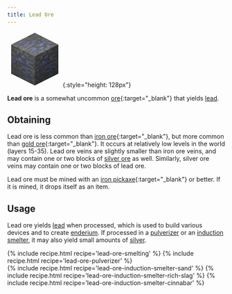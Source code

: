 ```yaml
---
title: Lead Ore
---
```


![Lead Ore](/assets/images/thermal-foundation/ore-lead.png){:style="height: 128px"}


**Lead ore** is a somewhat uncommon
[ore](https://minecraft.gamepedia.com/Ore){:target="_blank"} that yields
[lead](/docs/thermal-foundation/metals-and-alloys/lead/).


Obtaining
---------
Lead ore is less common than [iron
ore](https://minecraft.gamepedia.com/Iron_Ore){:target="_blank"}, but more
common than [gold
ore](https://minecraft.gamepedia.com/Gold_Ore){:target="_blank"}. It occurs at
relatively low levels in the world (layers 15-35). Lead ore veins are slightly
smaller than iron ore veins, and may contain one or two blocks of [silver
ore](/docs/thermal-foundation/ores/silver-ore/) as well. Similarly, silver ore
veins may contain one or two blocks of lead ore.

Lead ore must be mined with an [iron
pickaxe](https://minecraft.gamepedia.com/Pickaxe){:target="_blank"} or better.
If it is mined, it drops itself as an item.


Usage
-----
Lead ore yields [lead](/docs/thermal-foundation/metals-and-alloys/lead/) when
processed, which is used to build various devices and to create
[enderium](/docs/thermal-foundation/metals-and-alloys/enderium/). If processed
in a [pulverizer](/docs/thermal-expansion/machines/pulverizer/) or an [induction
smelter](/docs/thermal-expansion/machines/induction-smelter/), it may also yield
small amounts of [silver](/docs/thermal-foundation/metals-and-alloys/silver/).

<div>
{% include recipe.html recipe='lead-ore-smelting' %}
{% include recipe.html recipe='lead-ore-pulverizer' %}<br />
{% include recipe.html recipe='lead-ore-induction-smelter-sand' %}
{% include recipe.html recipe='lead-ore-induction-smelter-rich-slag' %}
{% include recipe.html recipe='lead-ore-induction-smelter-cinnabar' %}
</div>
